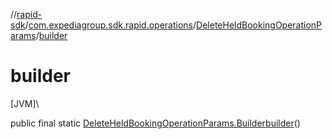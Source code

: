 //[rapid-sdk](../../../index.md)/[com.expediagroup.sdk.rapid.operations](../index.md)/[DeleteHeldBookingOperationParams](index.md)/[builder](builder.md)

# builder

[JVM]\

public final static [DeleteHeldBookingOperationParams.Builder](-builder/index.md)[builder](builder.md)()
